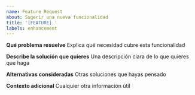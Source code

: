 ```yaml
---
name: Feature Request
about: Sugerir una nueva funcionalidad
title: '[FEATURE] '
labels: enhancement
---
```


**Qué problema resuelve**
Explica qué necesidad cubre esta funcionalidad

**Describe la solución que quieres**
Una descripción clara de lo que quieres que haga

**Alternativas consideradas**
Otras soluciones que hayas pensado

**Contexto adicional**
Cualquier otra información útil
